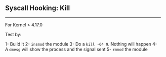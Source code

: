 ## Syscall Hooking: Kill
---
For Kernel > 4.17.0

Test by:

1- Build it
2- `insmod` the module
3- Do a `kill -64 9`. Nothing will happen
4- A `dmesg` will show the process and the signal sent
5- `rmmod` the module

